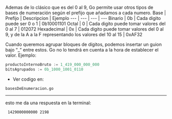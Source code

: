 Ademas de lo clásico que es del 0 al 9, Go permite usar otros tipos de bases de numeración según el prefijo que añadamos a cada numero.
Base | Prefijo | Descripcion | Ejemplo
---  | ---     | ---         | ---
Binario | 0b | Cada digito puede ser 0 o 1 | 0b10001101
Octal | 0 | Cada digito puede tomar valores del 0 al 7 | 012072
Hexadecimal | 0x | Cada digito puede tomar valores del 0 al 9, y de la A a la F representando los valores del 10 al 15 | 0xAF32

Cuando queremos agrupar bloques de dígitos, podemos insertar un guion bajo “_” entre estos. Go no lo tendrá en cuenta a la hora de establecer el valor. Ejemplo:
```go
productoInternoBruto := 1_419_000_000_000
bitsAgrupados := 0b_1000_1001_0110
```
- Ver codigo en: 

``` basesDeEnumeracion.go ```


---
 esto me da una respuesta en la terminal:

``` 1429000000000 2198```